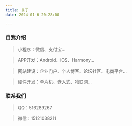```yaml
---
title: 关于
date: 2024-01-6 20:28:00

---
```



### 自我介绍

> 小程序：微信、支付宝...

> APP开发：Android、iOS、Harmony...

> 网站建设：企业门户、个人博客、论坛社区、电商平台...

> 硬件开发：单片机、嵌入式、物联网...


### 联系我们

> QQ：516289267

> 微信：15121038211

